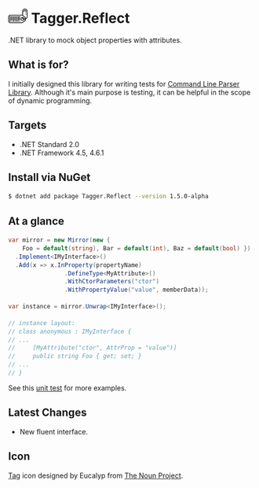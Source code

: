# <img src="/assets/icon.png" height="30px" alt="CSharpx Logo"> Tagger.Reflect

.NET library to mock object properties with attributes.

## What is for?

I initially designed this library for writing tests for [Command Line Parser Library](https://github.com/commandlineparser/commandline). Although it's main purpose is testing, it can be helpful in the scope of dynamic programming.

## Targets

- .NET Standard 2.0
- .NET Framework 4.5, 4.6.1

## Install via NuGet

```sh
$ dotnet add package Tagger.Reflect --version 1.5.0-alpha
```

## At a glance

```csharp
var mirror = new Mirror(new {
	Foo = default(string), Bar = default(int), Baz = default(bool) })
  .Implement<IMyInterface>()
  .Add(x => x.InProperty(propertyName)
                .DefineType<MyAttribute>()
                .WithCtorParameters("ctor")
                .WithPropertyValue("value", memberData));

var instance = mirror.Unwrap<IMyInterface>();

// instance layout:
// class anonymous : IMyInterface {
// ...
//     [MyAttribute("ctor", AttrProp = "value")]
//     public string Foo { get; set; } 
// ...
// }
```

See this [unit test](https://github.com/gsscoder/tagger/blob/master/tests/Tagger.Reflect.Tests/Unit/MirrorTests.cs) for more examples.

## Latest Changes

- New fluent interface.

## Icon

[Tag](https://thenounproject.com/search/?q=tagger&i=3051269) icon designed by Eucalyp from [The Noun Project](https://thenounproject.com/).
